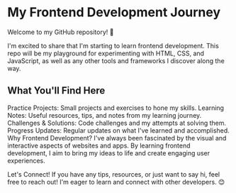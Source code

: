 # My Frontend Development Journey
Welcome to my GitHub repository! 🌟

I'm excited to share that I'm starting to learn frontend development. This repo will be my playground for experimenting with HTML, CSS, and JavaScript, as well as any other tools and frameworks I discover along the way.

## What You'll Find Here
Practice Projects: Small projects and exercises to hone my skills.
Learning Notes: Useful resources, tips, and notes from my learning journey.
Challenges & Solutions: Code challenges and my attempts at solving them.
Progress Updates: Regular updates on what I've learned and accomplished.
Why Frontend Development?
I've always been fascinated by the visual and interactive aspects of websites and apps. By learning frontend development, I aim to bring my ideas to life and create engaging user experiences.

Let's Connect!
If you have any tips, resources, or just want to say hi, feel free to reach out! I'm eager to learn and connect with other developers. 😊

